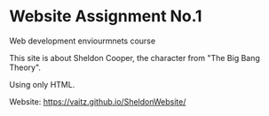 # Website Assignment No.1
Web development enviourmnets course

This site is about Sheldon Cooper, the character from "The Big Bang Theory".

Using only HTML.

Website: https://vaitz.github.io/SheldonWebsite/

